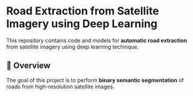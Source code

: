 # Road Extraction from Satellite Imagery using Deep Learning

This repository contains code and models for **automatic road extraction** from satellite imagery using deep learning technique.

## 📌 Overview

The goal of this project is to perform **binary semantic segmentation** of roads from high-resolution satellite images. 


